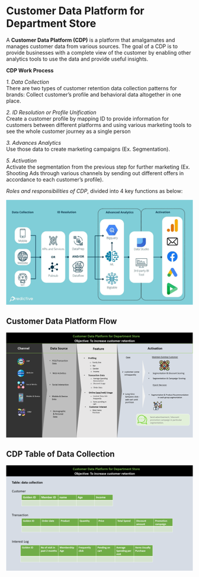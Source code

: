 # Customer Data Platform for Department Store     
A **Customer Data Platform (CDP)** is a platform that amalgamates and manages customer data from various sources. The goal of a CDP is to provide businesses with a complete view of the customer by enabling other analytics tools to use the data and provide useful insights.     


**CDP Work Process**     

*1. Data Collection*     
There are two types of customer retention data collection patterns for brands: Collect customer’s profile and behavioral data altogether in one place.     

*2. ID Resolution or Profile Unification*     
Create a customer profile by mapping ID to provide information for customers between different platforms and using various marketing tools to see the whole customer journey as a single person     

*3. Advances Analytics*     
Use those data to create marketing campaigns (Ex. Segmentation).

*5. Activation*     
Activate the segmentation from the previous step for further marketing (Ex. Shooting Ads through various channels by sending out different offers in accordance to each customer’s profile).   

*Roles and responsibilities of CDP*, divided into 4 key functions as below:      

![CDP Flow](https://github.com/Pinnun/MADT8101-Seminar-in-Advanced-Analytic/blob/c8e0ff630862c44175f93cd3205cbbe128e52eed/1%20Customer%20Data%20Platform/Raw%20Data/CDP%20RR.png)     


## Customer Data Platform Flow
![CDP Flow](https://github.com/Pinnun/MADT8101-Seminar-in-Advanced-Analytic/blob/1a76e48cbf53ad34361745ac29dd77ece66f35b0/1%20Customer%20Data%20Platform/Raw%20Data/CDP%20Flow.png)

## CDP Table of Data Collection
![CDP Data Collection](https://github.com/Pinnun/MADT8101-Seminar-in-Advanced-Analytic/blob/8ff4ef508180fa808fd4fe1508e9a1aab965450c/1%20Customer%20Data%20Platform/Raw%20Data/CDP%20Table%20of%20Data%20Collection.png)

